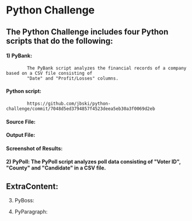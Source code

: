 # Python Challenge

## The Python Challenge includes four Python scripts that do the following:

####     1) PyBank: 
            The PyBank script analyzes the financial records of a company based on a CSV file consisting of
            "Date" and "Profit/Losses" columns.
           
####        Python script:           
            https://github.com/jbski/python-challenge/commit/7048d5ed3794857f4523deea5eb30a3f0069d2eb
           
####        Source File:
           
           
####        Output File:
           
           
####        Screenshot of Results:
           
        


           
####       2) PyPoll: The PyPoll script analyzes poll data consisting of "Voter ID", "County" and "Candidate" in a CSV file.

## ExtraContent:

3) PyBoss:


4) PyParagraph:


